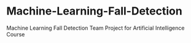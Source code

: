 # Machine-Learning-Fall-Detection
Machine Learning Fall Detection Team Project for Artificial Intelligence Course
